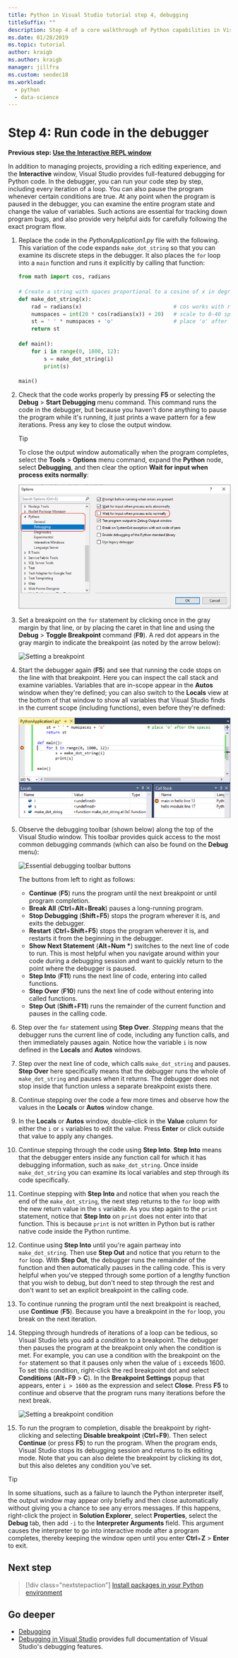 ```yaml
---
title: Python in Visual Studio tutorial step 4, debugging
titleSuffix: ""
description: Step 4 of a core walkthrough of Python capabilities in Visual Studio, covering how to run Python code in the debugger.
ms.date: 01/28/2019
ms.topic: tutorial
author: kraigb
ms.author: kraigb
manager: jillfra
ms.custom: seodec18
ms.workload:
  - python
  - data-science
---
```


# Step 4: Run code in the debugger

**Previous step: [Use the Interactive REPL window](tutorial-working-with-python-in-visual-studio-step-03-interactive-repl.md)**

In addition to managing projects, providing a rich editing experience, and the **Interactive** window, Visual Studio provides full-featured debugging for Python code. In the debugger, you can run your code step by step, including every iteration of a loop. You can also pause the program whenever certain conditions are true. At any point when the program is paused in the debugger, you can examine the entire program state and change the value of variables. Such actions are essential for tracking down program bugs, and also provide very helpful aids for carefully following the exact program flow.

1. Replace the code in the *PythonApplication1.py* file with the following. This variation of the code expands `make_dot_string` so that you can examine its discrete steps in the debugger. It also places the `for` loop into a `main` function and runs it explicitly by calling that function:

    ```python
    from math import cos, radians

    # Create a string with spaces proportional to a cosine of x in degrees
    def make_dot_string(x):
        rad = radians(x)                             # cos works with radians
        numspaces = int(20 * cos(radians(x)) + 20)   # scale to 0-40 spaces
        st = ' ' * numspaces + 'o'                   # place 'o' after the spaces
        return st

    def main():
        for i in range(0, 1800, 12):
            s = make_dot_string(i)
            print(s)

    main()
    ```

1. Check that the code works properly by pressing **F5** or selecting the **Debug** > **Start Debugging** menu command. This command runs the code in the debugger, but because you haven't done anything to pause the program while it's running, it just prints a wave pattern for a few iterations. Press any key to close the output window.

    > [!Tip]
    > To close the output window automatically when the program completes, select the **Tools** > **Options** menu command, expand the **Python** node, select **Debugging**, and then clear the option **Wait for input when process exits normally**:
    >
    > ![Python debugging option to close the output window on normal program exit](media/vs-getting-started-python-22-debugging5.png)

1. Set a breakpoint on the `for` statement by clicking once in the gray margin by that line, or by placing the caret in that line and using the **Debug** > **Toggle Breakpoint** command (**F9**). A red dot appears in the gray margin to indicate the breakpoint (as noted by the arrow below):

    ![Setting a breakpoint](media/vs-getting-started-python-18-debugging1.png)

1. Start the debugger again (**F5**) and see that running the code stops on the line with that breakpoint. Here you can inspect the call stack and examine variables. Variables that are in-scope appear in the **Autos** window when they're defined; you can also switch to the **Locals** view at the bottom of that window to show all variables that Visual Studio finds in the current scope (including functions), even before they're defined:

    ![Breakpoint UI experience for Python](media/vs-getting-started-python-19-debugging2b.png)

1. Observe the debugging toolbar (shown below) along the top of the Visual Studio window. This toolbar provides quick access to the most common debugging commands (which can also be found on the **Debug** menu):

    ![Essential debugging toolbar buttons](media/vs-getting-started-python-20-debugging3.png)

    The buttons from left to right as follows:
    - **Continue** (**F5**) runs the program until the next breakpoint or until program completion.
    - **Break All** (**Ctrl**+**Alt**+**Break**) pauses a long-running program.
    - **Stop Debugging** (**Shift**+**F5**) stops the program wherever it is, and exits the debugger.
    - **Restart** (**Ctrl**+**Shift**+**F5**) stops the program wherever it is, and restarts it from the beginning in the debugger.
    - **Show Next Statement** (**Alt**+**Num** **&#42;**) switches to the next line of code to run. This is most helpful when you navigate around within your code during a debugging session and want to quickly return to the point where the debugger is paused.
    - **Step Into** (**F11**) runs the next line of code, entering into called functions.
    - **Step Over** (**F10**) runs the next line of code without entering into called functions.
    - **Step Out** (**Shift**+**F11**) runs the remainder of the current function and pauses in the calling code.

1. Step over the `for` statement using **Step Over**. *Stepping* means that the debugger runs the current line of code, including any function calls, and then immediately pauses again. Notice how the variable `i` is now defined in the **Locals** and **Autos** windows.

1. Step over the next line of code, which calls `make_dot_string` and pauses. **Step Over** here specifically means that the debugger runs the whole of `make_dot_string` and pauses when it returns. The debugger does not stop inside that function unless a separate breakpoint exists there.

1. Continue stepping over the code a few more times and observe how the values in the **Locals** or **Autos** window change.

1. In the **Locals** or **Autos** window, double-click in the **Value** column for either the `i` or `s` variables to edit the value. Press **Enter** or click outside that value to apply any changes.

1. Continue stepping through the code using **Step Into**. **Step Into** means that the debugger enters inside any function call for which it has debugging information, such as `make_dot_string`. Once inside `make_dot_string` you can examine its local variables and step through its code specifically.

1. Continue stepping with **Step Into** and notice that when you reach the end of the `make_dot_string`, the next step returns to the `for` loop with the new return value in the `s` variable. As you step again to the `print` statement, notice that **Step Into** on `print` does not enter into that function. This is because `print` is not written in Python but is rather native code inside the Python runtime.

1. Continue using **Step Into** until you're again partway into `make_dot_string`. Then use **Step Out** and notice that you return to the `for` loop. With **Step Out**, the debugger runs the remainder of the function and then automatically pauses in the calling code. This is very helpful when you've stepped through some portion of a lengthy function that you wish to debug, but don't need to step through the rest and don't want to set an explicit breakpoint in the calling code.

1. To continue running the program until the next breakpoint is reached, use **Continue** (**F5**). Because you have a breakpoint in the `for` loop, you break on the next iteration.

1. Stepping through hundreds of iterations of a loop can be tedious, so Visual Studio lets you add a *condition* to a breakpoint. The debugger then pauses the program at the breakpoint only when the condition is met. For example, you can use a condition with the breakpoint on the `for` statement so that it pauses only when the value of `i` exceeds 1600. To set this condition, right-click the red breakpoint dot and select **Conditions** (**Alt**+**F9** > **C**). In the **Breakpoint Settings** popup that appears, enter `i > 1600` as the expression and select **Close**. Press **F5** to continue and observe that the program runs many iterations before the next break.

    ![Setting a breakpoint condition](media/vs-getting-started-python-21-debugging4.png)

1. To run the program to completion, disable the breakpoint by right-clicking and selecting **Disable breakpoint** (**Ctrl**+**F9**). Then select **Continue** (or press **F5**) to run the program. When the program ends, Visual Studio stops its debugging session and returns to its editing mode. Note that you can also delete the breakpoint by clicking its dot, but this also deletes any condition you've set.

> [!Tip]
> In some situations, such as a failure to launch the Python interpreter itself, the output window may appear only briefly and then close automatically without giving you a chance to see any errors messages. If this happens, right-click the project in **Solution Explorer**, select **Properties**, select the **Debug** tab, then add `-i` to the **Interpreter Arguments** field. This argument causes the interpreter to go into interactive mode after a program completes, thereby keeping the window open until you enter **Ctrl**+**Z** > **Enter** to exit.

## Next step

> [!div class="nextstepaction"]
> [Install packages in your Python environment](tutorial-working-with-python-in-visual-studio-step-05-installing-packages.md)

## Go deeper

- [Debugging](debugging-python-in-visual-studio.md)
- [Debugging in Visual Studio](../debugger/debugger-feature-tour.md) provides full documentation of Visual Studio's debugging features.
